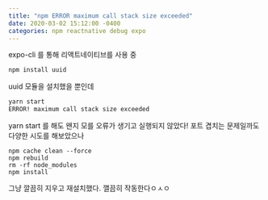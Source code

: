 ```yaml
---
title: "npm ERROR maximum call stack size exceeded"
date: 2020-03-02 15:12:00 -0400
categories: npm reactnative debug expo
---
```


expo-cli 를 통해 리액트네이티브를 사용 중

```bash
npm install uuid
```

uuid 모듈을 설치했을 뿐인데

```bash
yarn start
ERROR! maximum call stack size exceeded
```

yarn start 를 해도
왠지 모를 오류가 생기고 실행되지 않았다!
포트 겹치는 문제일까도 다양한 시도를 해보았으나

```
npm cache clean --force
npm rebuild
rm -rf node_modules
npm install
```

그냥 깔끔히 지우고 재설치했다.
깰끔히 작동한다ㅇㅅㅇ
